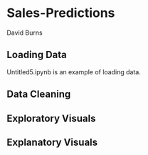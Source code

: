 # Sales-Predictions
David Burns

## Loading Data

Untitled5.ipynb is an example of loading data.

## Data Cleaning



## Exploratory Visuals

## Explanatory Visuals

